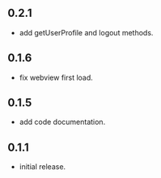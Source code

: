 ## 0.2.1

*  add getUserProfile and logout methods.

## 0.1.6

*  fix webview first load.

## 0.1.5

*  add code documentation.


## 0.1.1

*  initial release.

